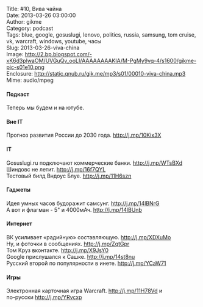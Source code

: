Title: #10, Вива чайна  
Date: 2013-03-26 03:00:00  
Author: gikme  
Category: podcast  
Tags: blue, google, gosuslugi, lenovo, politics, russia, samsung, tom cruise, vk, warcraft, windows, youtube, часы  
Slug: 2013-03-26-viva-china  
Image: http://2.bp.blogspot.com/-xK6d3plwaOM/UVGuQv_ooLI/AAAAAAAAKIA/M-PgMy9vq-4/s1600/gikme-pic-s01e10.png  
Enclosure: http://static.qnub.ru/gik.me/mp3/s01/00010-viva-china.mp3  
Mime: audio/mpeg

#### Подкаст

Теперь мы будем и на ютубе.

#### Вне IT 

Прогноз развития России до 2030 года. <http://j.mp/10Kix3X>

#### IT

Gosuslugi.ru подключают коммерческие банки. <http://j.mp/WTsBXd>  
Шиндовс не летит. <http://j.mp/16f7QYL>  
Тестовый билд Вндоус Блуе. <http://j.mp/11H6szn>

#### Гаджеты

Идея умных часов будоражит самсунг. <http://j.mp/14lBNrG>  
А вот и флагман - 5" и 4000мАч. <http://j.mp/14lBUnb>

#### Интернет

ВК усиливает «радийную» составляющую. <http://j.mp/XDXuMo>  
Ну, и фоточки в сообщениях. <http://j.mp/ZqtGpr>  
Том Круз вконтакте. <http://j.mp/X9JsY0>  
Google прислушался к Сашке. <http://j.mp/14st8nu>  
Русский второй по популярности в инете. <http://j.mp/YCaW71>

#### Игры 

Электронная карточная игра Warcraft. <http://j.mp/11H78Vd> и  
по-русски <http://j.mp/YRvcxp>

